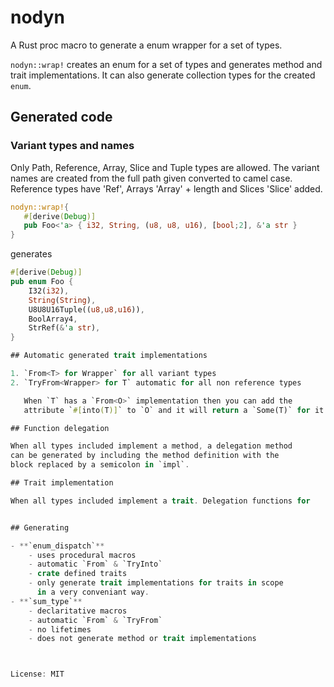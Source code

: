 # nodyn

A Rust proc macro to generate a enum wrapper for a set of types.

`nodyn::wrap!` creates an enum for a set of types and generates method
and trait implementations. It can also generate collection types for
the created `enum`.

## Generated code

### Variant types and names

Only Path, Reference, Array, Slice and Tuple types are allowed. The
variant names are created from the full path given converted
to camel case. Reference types have 'Ref', Arrays 'Array' + length
and Slices 'Slice' added.

```rust
nodyn::wrap!{
   #[derive(Debug)]
   pub Foo<'a> { i32, String, (u8, u8, u16), [bool;2], &'a str }
}
```

generates

```rust
#[derive(Debug)]
pub enum Foo {
    I32(i32),
    String(String),
    U8U8U16Tuple((u8,u8,u16)),
    BoolArray4,
    StrRef(&'a str),
}

## Automatic generated trait implementations

1. `From<T> for Wrapper` for all variant types
2. `TryFrom<Wrapper> for T` automatic for all non reference types

   When `T` has a `From<O>` implementation then you can add the
   attribute `#[into(T)]` to `O` and it will return a `Some(T)` for it.

## Function delegation

When all types included implement a method, a delegation method
can be generated by including the method definition with the
block replaced by a semicolon in `impl`.

## Trait implementation

When all types included implement a trait. Delegation functions for


## Generating

- **`enum_dispatch`**
    - uses procedural macros
    - automatic `From` & `TryInto`
    - crate defined traits
    - only generate trait implementations for traits in scope
      in a very conveniant way.
- **`sum_type`**
    - declaritative macros
    - automatic `From` & `TryFrom`
    - no lifetimes
    - does not generate method or trait implementations



License: MIT
